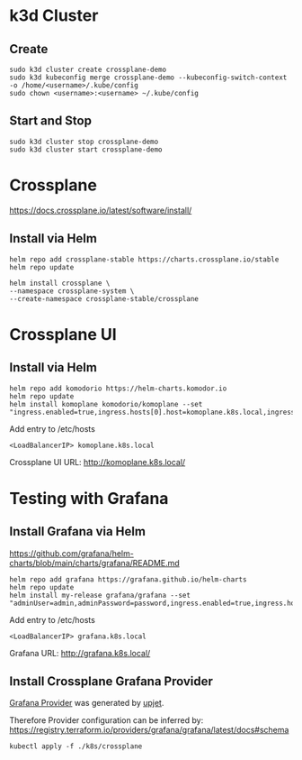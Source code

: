 # k3d Cluster

## Create
```
sudo k3d cluster create crossplane-demo
sudo k3d kubeconfig merge crossplane-demo --kubeconfig-switch-context -o /home/<username>/.kube/config
sudo chown <username>:<username> ~/.kube/config 
```

## Start and Stop
```
sudo k3d cluster stop crossplane-demo
sudo k3d cluster start crossplane-demo
```

# Crossplane
https://docs.crossplane.io/latest/software/install/

## Install via Helm
```
helm repo add crossplane-stable https://charts.crossplane.io/stable
helm repo update
```

```
helm install crossplane \
--namespace crossplane-system \
--create-namespace crossplane-stable/crossplane 
```

# Crossplane UI

## Install via Helm
```
helm repo add komodorio https://helm-charts.komodor.io 
helm repo update  
helm install komoplane komodorio/komoplane --set "ingress.enabled=true,ingress.hosts[0].host=komoplane.k8s.local,ingress.hosts[0].paths[0].path=/,ingress.hosts[0].paths[0].pathType=ImplementationSpecific"
```

Add entry to /etc/hosts
```
<LoadBalancerIP> komoplane.k8s.local
```

Crossplane UI URL: http://komoplane.k8s.local/

# Testing with Grafana
## Install Grafana via Helm
https://github.com/grafana/helm-charts/blob/main/charts/grafana/README.md


```
helm repo add grafana https://grafana.github.io/helm-charts
helm repo update
helm install my-release grafana/grafana --set "adminUser=admin,adminPassword=password,ingress.enabled=true,ingress.hosts[0]=grafana.k8s.local"
```

Add entry to /etc/hosts
```
<LoadBalancerIP> grafana.k8s.local
```

Grafana URL: http://grafana.k8s.local/

## Install Crossplane Grafana Provider
[Grafana Provider](https://marketplace.upbound.io/providers/grafana/provider-grafana/v0.8.0) was generated by [upjet](https://github.com/upbound/upjet).

Therefore Provider configuration can be inferred by:
https://registry.terraform.io/providers/grafana/grafana/latest/docs#schema


```
kubectl apply -f ./k8s/crossplane
```

